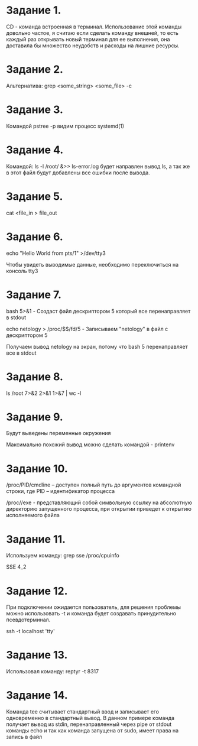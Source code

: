 Задание 1.
======================

CD - команда встроенная в терминал. Использование этой команды довольно частое, я считаю если сделать команду внешней, то есть каждый раз открывать новый терминал для ее выполнения, она доставила бы множество неудобств и расходы на лишние ресурсы.

Задание 2.
======================

Альтернатива:   grep <some_string> <some_file> -c

Задание 3.
====================== 

Командой pstree -p видим процесс systemd(1)

Задание 4.
===================== 

Командой: ls -l /root/ &>> ls-error.log   будет направлен вывод ls, а так же в этот файл будут добавлены все ошибки после вывода.

Задание 5.
====================

cat <file_in > file_out

Задание 6. 
===================

echo "Hello World from pts/1" >/dev/tty3

Чтобы увидеть выводимые данные, необходимо переключиться на консоль tty3 

Задание 7.
==================

bash 5>&1 - Создаст файл дескриптором 5 который все перенаправляет в stdout

echo netology > /proc/$$/fd/5 - Записываем "netology" в файл с дескриптором 5

Получаем вывод netology на экран, потому что bash 5 перенаправляет все в stdout

Задание 8.
=================

ls /root 7>&2 2>&1 1>&7 | wc -l

Задание 9.
================

Будут выведены переменные окружения

Максимально похожий вывод можно сделать командой - printenv

Задание 10.
==============

/proc/PID/cmdline – доступен полный путь до аргументов командной строки, где PID – идентификатор процесса

/proc/<PID>/exe - представляющий собой символьную ссылку на абсолютную директорию запущенного процесса, при открытии приведет к открытию исполняемого файла
  
Задание 11.
=================

Используем команду: grep sse /proc/cpuinfo  
  
SSE 4_2

Задание 12.
=================

При подключении ожидается пользователь, для решения проблемы можно использовать -t и команда будет создавать принудительно псевдотерминал.
  
ssh -t localhost 'tty'
  
Задание 13.
================
  
Использовал команду: reptyr -t 8317
  
Задание 14.
===============
  
Команда tee считывает стандартный ввод и записывает его одновременно в стандартный вывод. 
В данном примере команда получает вывод из stdin, перенаправленный через pipe от stdout команды echo и так как команда запущена от sudo, имеет права на запись в файл

  
